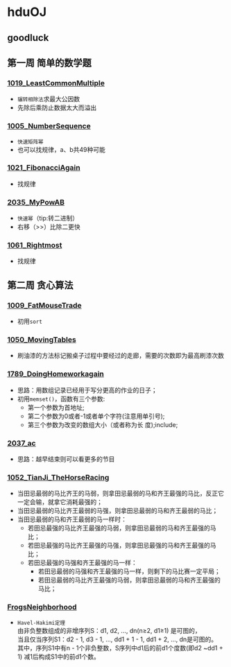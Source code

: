 # hduOJ
goodluck
--------

## 第一周 简单的数学题

### [1019_LeastCommonMultiple](http://acm.hdu.edu.cn/showproblem.php?pid=1019)
* `辗转相除法`求最大公因数
* 先除后乘防止数据太大而溢出

### [1005_NumberSequence](http://acm.hdu.edu.cn/showproblem.php?pid=1005)	
* `快速矩阵幂`
* 也可以找规律，a、b共49种可能

### [1021_FibonacciAgain](http://acm.hdu.edu.cn/showproblem.php?pid=1021)
* 找规律

### [2035_MyPowAB](http://acm.hdu.edu.cn/showproblem.php?pid=2035)
* `快速幂`（tip:转二进制）
* 右移（>>）比除二更快

### [1061_Rightmost](http://acm.hdu.edu.cn/showproblem.php?pid=1061)
* 找规律
  
## 第二周 贪心算法

### [1009_FatMouseTrade](http://acm.hdu.edu.cn/showproblem.php?pid=1009)

* 初用`sort`
    
### [1050_MovingTables](http://acm.hdu.edu.cn/showproblem.php?pid=1050) 

* 刷油漆的方法标记搬桌子过程中要经过的走廊，需要的次数即为最高刷漆次数
    
### [1789_DoingHomeworkagain](http://acm.hdu.edu.cn/showproblem.php?pid=1789) 

* 思路：用数组记录已经用于写分更高的作业的日子；
* 初用`memset()`，函数有三个参数:
  * 第一个参数为首地址;
  * 第二个参数为0或者-1或者单个字符(注意用单引号);
  * 第三个参数为改变的数组大小（或者称为长 度);include<cstring>;
  
### [2037_ac](http://acm.hdu.edu.cn/showproblem.php?pid=2037)

* 思路：越早结束则可以看更多的节目
      
### [1052_TianJi_TheHorseRacing](http://acm.hdu.edu.cn/showproblem.php?pid=1052)
* 当田忌最弱的马比齐王的马弱，则拿田忌最弱的马和齐王最强的马比，反正它一定会输，就拿它消耗最强的；
* 当田忌最弱的马比齐王最弱的马强，则拿田忌最弱的马和齐王最弱的马比；
* 当田忌最弱的马和齐王最弱的马一样时：
  * 若田忌最强的马比齐王最强的马弱，则拿田忌最弱的马和齐王最强的马比；
  * 若田忌最强的马比齐王最强的马强，则拿田忌最强的马和齐王最强的马比；
  * 若田忌最强的马强和齐王最强的马一样：
    * 若田忌最弱的马强和齐王最强的马一样，则剩下的马比赛一定平局；
    * 若田忌最弱的马比齐王最强的马弱，则拿田忌最弱的马和齐王最强的马比；

### [FrogsNeighborhood](http://acm.hdu.edu.cn/webcontest/contest_showproblem.php?pid=1010&ojid=1&cid=13365&hide=1&problem=Problem%20%20J)
* `Havel-Hakimi定理`<br>
由非负整数组成的非增序列S：d1, d2, ..., dn(n≥2, d1≥1) 是可图的，<br>
当且仅当序列S1：d2 - 1, d3 - 1, ..., dd1 + 1 - 1, dd1 + 2, ..., dn是可图的。<br>
其中，序列S1中有n - 1个非负整数，S序列中d1后的前d1个度数(即d2 ~dd1 + 1) 减1后构成S1中的前d1个数。<br>


